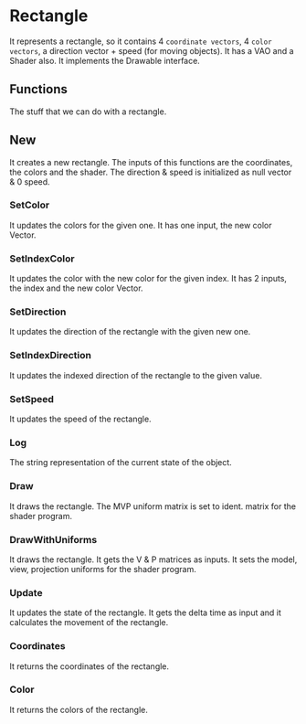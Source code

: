 # Rectangle

It represents a rectangle, so it contains 4 `coordinate vectors`, 4 `color vectors`, a direction vector + speed (for moving objects).
It has a VAO and a Shader also. It implements the Drawable interface.

## Functions

The stuff that we can do with a rectangle.

## New

It creates a new rectangle. The inputs of this functions are the coordinates, the colors and the shader. The direction & speed is initialized as null vector & 0 speed.

### SetColor

It updates the colors for the given one. It has one input, the new color Vector.

### SetIndexColor

It updates the color with the new color for the given index. It has 2 inputs, the index and the new color Vector.

### SetDirection

It updates the direction of the rectangle with the given new one.

### SetIndexDirection

It updates the indexed direction of the rectangle to the given value.

### SetSpeed

It updates the speed of the rectangle.

### Log

The string representation of the current state of the object.

### Draw

It draws the rectangle. The MVP uniform matrix is set to ident. matrix for the shader program.

### DrawWithUniforms

It draws the rectangle. It gets the V & P matrices as inputs. It sets the model, view, projection uniforms for the shader program.

### Update

It updates the state of the rectangle. It gets the delta time as input and it calculates the movement of the rectangle.

### Coordinates

It returns the coordinates of the rectangle.

### Color

It returns the colors of the rectangle.
